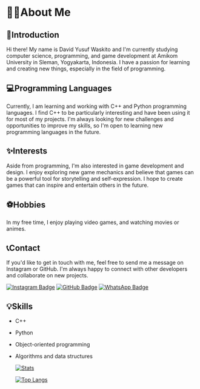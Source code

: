# 🏄‍♂️About Me
## 🚀Introduction
Hi there! My name is David Yusuf Waskito and I'm currently studying computer science, programming, and game development at Amikom University in Sleman, Yogyakarta, Indonesia. I have a passion for learning and creating new things, especially in the field of programming.

## 💻Programming Languages
Currently, I am learning and working with C++ and Python programming languages. I find C++ to be particularly interesting and have been using it for most of my projects. I'm always looking for new challenges and opportunities to improve my skills, so I'm open to learning new programming languages in the future.

## ✨Interests
Aside from programming, I'm also interested in game development and design. I enjoy exploring new game mechanics and believe that games can be a powerful tool for storytelling and self-expression. I hope to create games that can inspire and entertain others in the future.

## ⚽Hobbies
In my free time, I enjoy playing video games, and watching movies or animes.

## 📞Contact
If you'd like to get in touch with me, feel free to send me a message on Instagram or GitHub. I'm always happy to connect with other developers and collaborate on new projects.

[![Instagram Badge](https://img.shields.io/badge/-davidyusufwaskito_-E4405F?style=flat-square&logo=instagram&logoColor=white&link=https://www.instagram.com/davidyusufwaskito_/)](https://www.instagram.com/davidyusufwaskito_/)
[![GitHub Badge](https://img.shields.io/badge/-DavidYusufWaskito-grey?style=flat-square&logo=github&logoColor=white&link=https://github.com/Dazzy467)](https://github.com/Dazzy467)
[![WhatsApp Badge](https://img.shields.io/badge/-DavidYusufDeWaskito-25D366?style=flat-square&logo=whatsapp&logoColor=white)](https://wa.me/+6285821535674)

## 💡Skills
* C++
* Python
* Object-oriented programming
* Algorithms and data structures



  [![Stats](https://github-readme-stats-xn39.vercel.app/api?username=Dazzy467&show_icons=true&theme=transparent)](https://github.com/Dazzy467/Dazzy467)


  [![Top Langs](https://github-readme-stats.vercel.app/api/top-langs/?username=Dazzy467&layout=compact&langs_count=8&theme=transparent)](https://github.com/Dazzy467/Dazzy467)
<!---
Dazzy467/Dazzy467 is a ✨ special ✨ repository because its `README.md` (this file) appears on your GitHub profile.
You can click the Preview link to take a look at your changes.
--->
